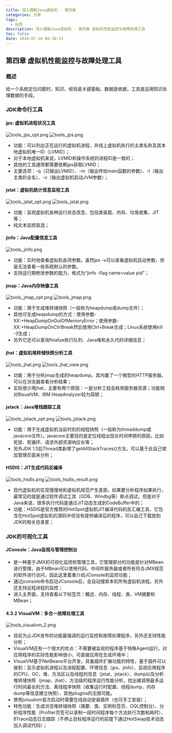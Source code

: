 ```yaml
---
title: 深入理解Java虚拟机 - 第四章
categories: 分类
tags:
  - 标签
description: 深入理解Java虚拟机 - 第四章 虚拟机性能监控与故障处理工具
toc: false
date: 2018-07-18 08:30:13
---
```


## 第四章 虚拟机性能监控与故障处理工具
### 概述
给一个系统定位问题时，知识、经验是关键基础，数据是依据，工具是运用知识处理数据的手段。
### JDK命令行工具
#### jps: 虚拟机进程状况工具
![tools_jps_opt.png](https://newgr8player-blog.oss-cn-beijing.aliyuncs.com/hexo-client/2019/08/25/d06485d0-c6e5-11e9-ad5a-c9a6da72bdb3.png)
![tools_jps.png](https://newgr8player-blog.oss-cn-beijing.aliyuncs.com/hexo-client/2019/08/25/d792bfc0-c6e5-11e9-ad5a-c9a6da72bdb3.png)
- 功能：可以列出正在运行的虚拟机进程，并线上虚拟机执行的主类名称及其本地虚拟机唯一ID（LVMID）；
- 对于本地虚拟机来说，LVMID和操作系统的进程ID是一致的；
- 其他的工具通常都需要依赖jps获取LVMID；
- 主要选项：-q（只输出LVMID）、-m（输出传给main函数的参数）、-l（输出主类的全名）、-v（输出虚拟机启动JVM参数）；
#### jstat：虚拟机统计信息监视工具
![tools_jstat_opt.png](https://newgr8player-blog.oss-cn-beijing.aliyuncs.com/hexo-client/2019/08/25/df264b30-c6e5-11e9-ad5a-c9a6da72bdb3.png)
![tools_jstat.png](https://newgr8player-blog.oss-cn-beijing.aliyuncs.com/hexo-client/2019/08/25/0f686b70-c6e6-11e9-ad5a-c9a6da72bdb3.png)
- 功能：监视虚拟机各种运行状态信息，包括类装载、内存、垃圾收集、JIT等；
- 纯文本监控首选；
#### jinfo：Java配置信息工具
![tools_jinfo.png](https://newgr8player-blog.oss-cn-beijing.aliyuncs.com/hexo-client/2019/08/25/19fe1350-c6e6-11e9-ad5a-c9a6da72bdb3.png)
- 功能：实时地查看虚拟机各项参数。虽然jps -v可以查看虚拟机启动参数，但是无法查看一些系统默认的参数。
- 支持运行期修改参数的能力，格式为“jinfo -flag name=value pid”；
#### jmap：Java内存映像工具
![tools_jmap_opt.png](https://newgr8player-blog.oss-cn-beijing.aliyuncs.com/hexo-client/2019/08/25/22877070-c6e6-11e9-ad5a-c9a6da72bdb3.png)
![tools_jmap.png](https://newgr8player-blog.oss-cn-beijing.aliyuncs.com/hexo-client/2019/08/25/2929be10-c6e6-11e9-ad5a-c9a6da72bdb3.png)
- 功能：用于生成堆转储快照（一般称为heapdump或dump文件）；
- 其他可生成heapdump的方式：使用参数-XX:+HeapDumpOnOutOfMemoryError；使用参数-XX:+HeapDumpOnCtrlBreak然后使用Ctrl+Break生成；Linux系统使用kill -3生成；
- 另外它还可以查询finalize执行队列、Java堆和永久代的详细信息；
#### jhat：虚拟机堆转储快照分析工具
![tools_jhat.png](https://newgr8player-blog.oss-cn-beijing.aliyuncs.com/hexo-client/2019/08/25/321140c0-c6e6-11e9-ad5a-c9a6da72bdb3.png)
![tools_jhat_view.png](https://newgr8player-blog.oss-cn-beijing.aliyuncs.com/hexo-client/2019/08/25/38238360-c6e6-11e9-ad5a-c9a6da72bdb3.png)
- 功能：用于分析jmap生成的heapdump。其内置了一个微型的HTTP服务器，可以在浏览器查看分析结果；
- 实际很少用jhat，主要有两个原因：一是分析工程会耗用服务器资源；功能相对BisualVM、IBM HeapAnalyzer较为简陋；
#### jstack：Java堆栈跟踪工具

![tools_jstack_opt.png](https://newgr8player-blog.oss-cn-beijing.aliyuncs.com/hexo-client/2019/08/25/3dee5cc0-c6e6-11e9-ad5a-c9a6da72bdb3.png)
![tools_jstack.png](https://newgr8player-blog.oss-cn-beijing.aliyuncs.com/hexo-client/2019/08/25/461611e0-c6e6-11e9-ad5a-c9a6da72bdb3.png)
- 功能：用于生成虚拟机当前时刻的线程快照（一般称为threaddump或javacore文件）。javacore主要目的是定位线程出现长时间停顿的原因，比如死锁、死循环、请求外部资源响应长等；
- 另外JDK 1.5后Thread类新增了getAllStackTraces()方法，可以基于此自己增加管理页面来分析；
#### HSDIS：JIT生成代码反编译
![tools_hsdis.png](https://newgr8player-blog.oss-cn-beijing.aliyuncs.com/hexo-client/2019/08/25/4e4911a0-c6e6-11e9-ad5a-c9a6da72bdb3.png)
![tools_hsdis_result.png](https://newgr8player-blog.oss-cn-beijing.aliyuncs.com/hexo-client/2019/08/25/543ecb90-c6e6-11e9-ad5a-c9a6da72bdb3.png)
- 现代虚拟机的实现慢慢地和虚拟机规范产生差距，如果要分析程序如果执行，最常见的就是通过软件调试工具（GDB、Windbg等）断点调试，但是对于Java来说，很多执行代码是通过JIT动态生成到CodeBuffer中的；
- 功能：HSDIS是官方推荐的HotSpot虚拟机JIT编译代码的反汇编工具，它包含在HotSpot虚拟机的源码中但没有提供编译后的程序，可以自己下载放到JDK的相关目录里；
### JDK的可视化工具
#### JConsole：Java监视与管理控制台 
- 是一种基于JMX的可视化监控和管理工具，它管理部分的功能是针对MBean进行管理，由于MBean可以使用代码、中间件服务器或者所有符合JMX规范的软件进行访问，因此这里着重介绍JConsole的监控功能；
- 通过jconsole命令启动JConsole后，会自动搜索本机所有虚拟机进程。另外还支持远程进程的监控；
- 进入主界面，支持查看以下标签页：概述、内存、线程、类、VM摘要和MBean；
#### 4.3.2 VisualVM：多合一故障处理工具
![tools_visualvm_2.png](https://newgr8player-blog.oss-cn-beijing.aliyuncs.com/hexo-client/2019/08/25/5b8f5a90-c6e6-11e9-ad5a-c9a6da72bdb3.png)
- 目前为止JDK发布的功能最强调的运行监控和故障处理程序，另外还支持性能分析；
- VisualVM还有一个很大的优点：不需要被监视的程序基于特殊Agent运行，对应用程序的实际性能影响很小，可直接应用在生成环境中；
- VisualVM基于NetBeans平台开发，具备插件扩展功能的特性，基于插件可以做到：显示虚拟机进程以及进程配置、环境信息（jps、jinfo）、监视应用程序的CPU、GC、堆、方法区以及线程的信息（jstat、jstack）、dump以及分析堆转储快照（jmap、jhat）、方法级的程序运行性能分析，找出被调用最多运行时间最长的方法、离线程序快照（收集运行时配置、线程dump、内存dump等信息建立快照）、其他plugins的无限可能。
- 使用jvisualvm首次启动时需要在线自动安装插件（也可手工安装）；
- 特色功能：生成浏览堆转储快照（摘要、类、实例标签页、OQL控制台）、分析程序性能（Profiler页签可以录制一段时间程序每个方法执行次数和耗时）、BTrace动态日志跟踪（不停止目标程序运行的前提下通过HotSwap技术动态加入调试代码）；